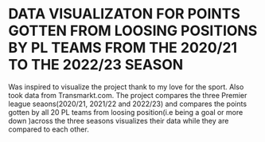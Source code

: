 <h1>DATA VISUALIZATON FOR POINTS GOTTEN FROM LOOSING POSITIONS BY PL TEAMS FROM THE 2020/21 TO THE 2022/23 SEASON</h1>


<P>Was inspired to visualize the project thank to my love for the sport. Also took data from Transmarkt.com.
The project compares the three Premier league seaons(2020/21, 2021/22 and 2022/23) and compares the points gotten by all 20 PL teams
from loosing position(i.e being a goal or more down )across the three seasons visualizes their data while they are compared to each other. </P>
